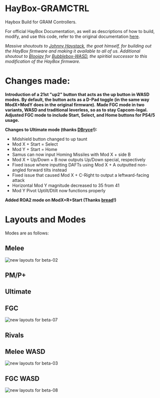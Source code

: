 # HayBox-GRAMCTRL
 Haybox Build for GRAM Controllers.

 For official HayBox Documentation, as well as descriptions of how to build, modify, and use this code, refer to the original documentation [here](https://github.com/JonnyHaystack/HayBox).

 *Massive shoutouts to [Johnny Haystack](https://github.com/JonnyHaystack), the goat himself, for building out the HayBox firmware and making it available to all of us. Additional shoutout to [Bloojay](https://github.com/UMS-Ultra) for [Bubblebox-WASD](https://github.com/UMS-Ultra/BubbleBox-Firmware/tree/BubbleBox-WASD-Firmware), the spiritial successor to this modification of the HayBox firmware.*

# Changes made:
**Introduction of a 21st "up2" button that acts as the up button in WASD modes. By default, the button acts as a D-Pad toggle (in the same way ModX+ModY does in the original firmware).**
**Made FGC mode in two variants, WASD and traditional leverless, so as to stay Capcom-legal.**
**Adjusted FGC mode to include Start, Select, and Home buttons for PS4/5 usage.**

**Changes to Ultimate mode (thanks [DBryce](https://github.com/dbryce712)!):**
- Midshield button changed to up taunt
- Mod X + Start = Select
- Mod Y + Start = Home
- Samus can now input Homing Missiles with Mod X + side B
- Mod X + Up/Down + B now outputs Up/Down special, respectively
- Fixed issue where inputting DAFTs using Mod X + A outputted non-angled forward tilts instead
- Fixed issue that caused Mod X + C-Right to output a leftward-facing attack
- Horizontal Mod Y magnitude decreased to 35 from 41
- Mod Y Pivot Uptilt/Dtilt now functions properly

**Added ROA2 mode on ModX+R+Start (Thanks [bread](https://github.com/7SlicesOfBread)!)**

# Layouts and Modes
Modes are as follows:
## Melee
![new layouts for beta-02](https://github.com/user-attachments/assets/92fe4ce2-c0be-4082-ac32-df7343447c43)

## PM/P+

## Ultimate

## FGC
![new layouts for beta-07](https://github.com/user-attachments/assets/ead6591d-154d-425d-a923-806b92183f10)

## Rivals

## Melee WASD
![new layouts for beta-03](https://github.com/user-attachments/assets/a47b83f8-9569-410d-a636-7781e738512c)

## FGC WASD
![new layouts for beta-08](https://github.com/user-attachments/assets/d5d19fae-12ec-4126-b88c-31c09eed7d2e)
